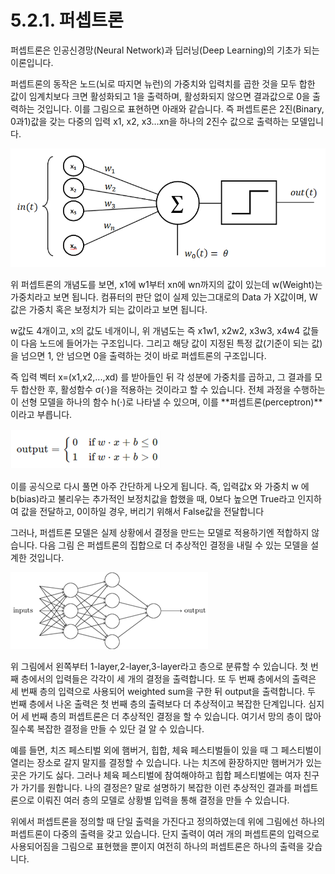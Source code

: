 # 5.2.1. 	퍼셉트론

퍼셉트론은 인공신경망\(Neural Network\)과 딥러닝\(Deep Learning\)의 기초가 되는 이론입니다.

퍼셉트론의 동작은 노드\(뇌로 따지면 뉴런\)의 가중치와 입력치를 곱한 것을 모두 합한 값이 임계치보다 크면 활성화되고 1을 출력하며, 활성화되지 않으면 결과값으로 0을 출력하는 것입니다. 이를 그림으로 표현하면 아래와 같습니다. 즉 퍼셉트론은 2진\(Binary, 0과1\)값을 갖는 다중의 입력 x1, x2, x3…xn을 하나의 2진수 값으로 출력하는 모델입니다.

![](../../.gitbook/assets/52101.png)

위 퍼셉트론의 개념도를 보면, x1에 w1부터 xn에 wn까지의 값이 있는데 w\(Weight\)는 가중치라고 보면 됩니다. 컴퓨터의 판단 없이 실제 있는그대로의 Data 가  X값이며,  W값은 가중치 혹은 보정치가 되는 값이라고 보면 됩니다.

w값도 4개이고, x의 값도 네개이니, 위 개념도는 즉 x1w1, x2w2, x3w3, x4w4 값들이 다음 노드에 들어가는 구조입니다. 그리고 해당 값이 지정된 특정 값\(기준이 되는 값\)을 넘으면 1, 안 넘으면 0을 출력하는 것이 바로 퍼셉트론의 구조입니다.

즉 입력 벡터 x=\(x1,x2,...,xd\) 를 받아들인 뒤 각 성분에 가중치를 곱하고, 그 결과를 모두 합산한 후, 활성함수 σ\(⋅\)을 적용하는 것이라고 할 수 있습니다. 전체 과정을 수행하는 이 선형 모델을 하나의 함수 h\(⋅\)로 나타낼 수 있으며, 이를 **퍼셉트론\(perceptron\)**이라고 부릅니다. 

![](../../.gitbook/assets/52102.png)

이를 공식으로 다시 풀면 아주 간단하게 나오게 됩니다. 즉, 입력값x 와 가중치 w 에 b\(bias\)라고 불리우는 추가적인 보정치값을 합했을 때, 0보다 높으면 True라고 인지하여 값을 전달하고, 0이하일 경우, 버리기 위해서 False값을 전달합니다

그러나, 퍼셉트론 모델은 실제 상황에서 결정을 만드는 모델로 적용하기엔 적합하지 않습니다. 다음 그림 은 퍼셉트론의 집합으로 더 추상적인 결정을 내릴 수 있는 모델을 설계한 것입니다.

![](../../.gitbook/assets/52103.png)

위 그림에서 왼쪽부터 1-layer,2-layer,3-layer라고 층으로 분류할 수 있습니다. 첫 번째 층에서의 입력들은 각각이 세 개의 결정을 출력합니다. 또 두 번째 층에서의 출력은 세 번째 층의 입력으로 사용되어 weighted sum을 구한 뒤 output을 출력합니다. 두 번째 층에서 나온 출력은 첫 번째 층의 출력보다 더 추상적이고 복잡한 단계입니다. 심지어 세 번째 층의 퍼셉트론은 더 추상적인 결정을 할 수 있습니다. 여기서 망의 층이 많아질수록 복잡한 결정을 만들 수 있단 걸 알 수 있습니다.

예를 들면, 치즈 페스티벌 외에 햄버거, 힙합, 체육 페스티벌들이 있을 때 그 페스티벌이 열리는 장소로 갈지 말지를 결정할 수 있습니다. 나는 치즈에 환장하지만 햄버거가 있는 곳은 가기도 싫다. 그러나 체육 페스티벌에 참여해야하고 힙합 페스티벌에는 여자 친구가 가기를 원합니다. 나의 결정은? 말로 설명하기 복잡한 이런 추상적인 결과를 퍼셉트론으로 이뤄진 여러 층의 모델로 상황별 입력을 통해 결정을 만들 수 있습니다.

위에서 퍼셉트론을 정의할 때 단일 출력을 가진다고 정의하였는데 위에 그림에선 하나의 퍼셉트론이 다중의 출력을 갖고 있습니다. 단지 출력이 여러 개의 퍼셉트론의 입력으로 사용되어짐을 그림으로 표현했을 뿐이지 여전히 하나의 퍼셉트론은 하나의 출력을 갖습니다.



